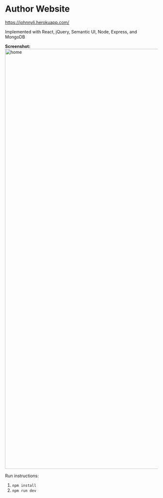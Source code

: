 # Author Website
https://johnnyli.herokuapp.com/

Implemented with React, jQuery, Semantic UI, Node, Express, and MongoDB

<b>Screenshot:</b>
<img width="1386" alt="home" src="https://user-images.githubusercontent.com/47739019/83220644-6eecd500-a128-11ea-902c-68255bea8dd6.png">

Run instructions:
1. `npm install`
2. `npm run dev`

